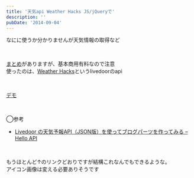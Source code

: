 ```yaml
---
title: '天気api Weather Hacks JS/jQueryで'
description: ''
pubDate: '2014-09-04'
---
```


<p>なにに使うか分かりませんが天気情報の取得など</p>
<p>&nbsp;</p>
<p><a href="http://hello-apis.blogspot.jp/2013/03/webapi.html">まとめ</a>がありますが、基本商用有料なので注意<br>
使ったのは、<a href="http://weather.livedoor.com/weather_hacks/webservice">Weather Hacks</a>というlivedoorのapi</p>
<p>&nbsp;</p>
<p><a href="https://archive.yuheijotaki.com/demo/weather/">デモ</a></p>
<p>&nbsp;</p>
<p>◯参考</p>
<ul>
<li><a href="http://hello-apis.blogspot.jp/2013/03/livedoor-apijson.html">Livedoor の天気予報API（JSON版）を使ってブログパーツを作ってみる – Hello API</a></li>
</ul>
<p>&nbsp;</p>
<p>もうほとんど↑のリンクどおりですが結構これなんでもできるような。<br>
アイコン画像は変える必要ありそうです</p>
